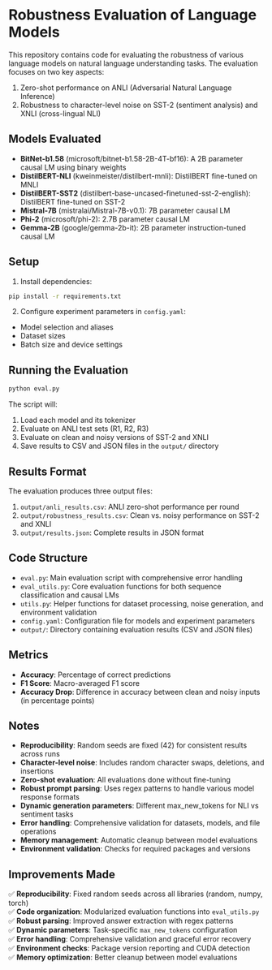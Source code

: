 # Robustness Evaluation of Language Models

This repository contains code for evaluating the robustness of various language models on natural language understanding tasks. The evaluation focuses on two key aspects:

1. Zero-shot performance on ANLI (Adversarial Natural Language Inference)
2. Robustness to character-level noise on SST-2 (sentiment analysis) and XNLI (cross-lingual NLI)

## Models Evaluated

- **BitNet-b1.58** (microsoft/bitnet-b1.58-2B-4T-bf16): A 2B parameter causal LM using binary weights
- **DistilBERT-NLI** (kweinmeister/distilbert-mnli): DistilBERT fine-tuned on MNLI
- **DistilBERT-SST2** (distilbert-base-uncased-finetuned-sst-2-english): DistilBERT fine-tuned on SST-2
- **Mistral-7B** (mistralai/Mistral-7B-v0.1): 7B parameter causal LM
- **Phi-2** (microsoft/phi-2): 2.7B parameter causal LM
- **Gemma-2B** (google/gemma-2b-it): 2B parameter instruction-tuned causal LM

## Setup

1. Install dependencies:
```bash
pip install -r requirements.txt
```

2. Configure experiment parameters in `config.yaml`:
- Model selection and aliases
- Dataset sizes
- Batch size and device settings

## Running the Evaluation

```bash
python eval.py
```

The script will:
1. Load each model and its tokenizer
2. Evaluate on ANLI test sets (R1, R2, R3)
3. Evaluate on clean and noisy versions of SST-2 and XNLI
4. Save results to CSV and JSON files in the `output/` directory

## Results Format

The evaluation produces three output files:

1. `output/anli_results.csv`: ANLI zero-shot performance per round
2. `output/robustness_results.csv`: Clean vs. noisy performance on SST-2 and XNLI
3. `output/results.json`: Complete results in JSON format

## Code Structure

- `eval.py`: Main evaluation script with comprehensive error handling
- `eval_utils.py`: Core evaluation functions for both sequence classification and causal LMs
- `utils.py`: Helper functions for dataset processing, noise generation, and environment validation  
- `config.yaml`: Configuration file for models and experiment parameters
- `output/`: Directory containing evaluation results (CSV and JSON files)

## Metrics

- **Accuracy**: Percentage of correct predictions
- **F1 Score**: Macro-averaged F1 score
- **Accuracy Drop**: Difference in accuracy between clean and noisy inputs (in percentage points)

## Notes

- **Reproducibility**: Random seeds are fixed (42) for consistent results across runs
- **Character-level noise**: Includes random character swaps, deletions, and insertions
- **Zero-shot evaluation**: All evaluations done without fine-tuning
- **Robust prompt parsing**: Uses regex patterns to handle various model response formats
- **Dynamic generation parameters**: Different max_new_tokens for NLI vs sentiment tasks
- **Error handling**: Comprehensive validation for datasets, models, and file operations
- **Memory management**: Automatic cleanup between model evaluations
- **Environment validation**: Checks for required packages and versions

## Improvements Made

✅ **Reproducibility**: Fixed random seeds across all libraries (random, numpy, torch)  
✅ **Code organization**: Modularized evaluation functions into `eval_utils.py`  
✅ **Robust parsing**: Improved answer extraction with regex patterns  
✅ **Dynamic parameters**: Task-specific `max_new_tokens` configuration  
✅ **Error handling**: Comprehensive validation and graceful error recovery  
✅ **Environment checks**: Package version reporting and CUDA detection  
✅ **Memory optimization**: Better cleanup between model evaluations
